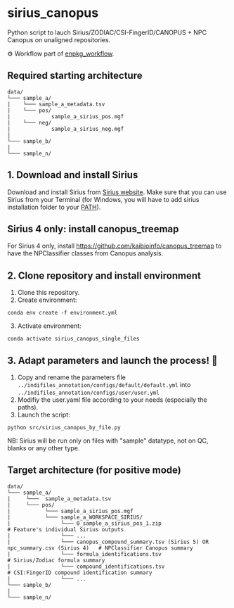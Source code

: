 # sirius_canopus
Python script to lauch Sirius/ZODIAC/CSI-FingerID/CANOPUS + NPC Canopus on unaligned repositories.  

⚙️ Workflow part of [enpkg_workflow](https://github.com/mandelbrot-project/enpkg_workflow).  

## Required starting architecture
```
data/
└─── sample_a/
|    └─── sample_a_metadata.tsv              
|    └─── pos/
|             sample_a_sirius_pos.mgf    
|    └─── neg/
|             sample_a_sirius_neg.mgf 
|
└─── sample_b/
|
└─── sample_n/
```

## 1. Download and install Sirius
Download and install Sirius from [Sirius website](https://bio.informatik.uni-jena.de/software/sirius/). Make sure that you can use Sirius from your Terminal (for Windows, you will have to add sirius installation folder to your [PATH](https://docs.microsoft.com/en-us/previous-versions/office/developer/sharepoint-2010/ee537574(v=office.14))).

## Sirius 4 only: install canopus_treemap
For Sirius 4 only, install  https://github.com/kaibioinfo/canopus_treemap to have the NPClassifier classes from Canopus analysis. 

## 2. Clone repository and install environment

1. Clone this repository.
2. Create environment: 
```console 
conda env create -f environment.yml
```
3. Activate environment:  
```console 
conda activate sirius_canopus_single_files
```

## 3. Adapt parameters and launch the process! 🚀

1. Copy and rename the parameters file <code>../indifiles_annotation/configs/default/default.yml</code> into <code>../indifiles_annotation/configs/user/user.yml</code>
2. Modifiy the user.yaml file according to your needs (especially the paths).
3. Launch the script:
```console 
python src/sirius_canopus_by_file.py
```
NB: Sirius will be run only on files with "sample" datatype, not on QC, blanks or any other type.

##  Target architecture (for positive mode)

```
data/
└─── sample_a/
|     └───  sample_a_metadata.tsv
|     └─── pos/
|           └─── sample_a_sirius_pos.mgf
|           └─── sample_a_WORKSPACE_SIRIUS/
|                └─── 0_sample_a_sirius_pos_1.zip                                             # Feature's individual Sirius outputs
|                └─── ...
|                └─── canopus_compound_summary.tsv (Sirius 5) OR npc_summary.csv (Sirius 4)   # NPClassifier Canopus summary
|                └─── formula_identifications.tsv                                             # Sirius/Zodiac formula summary
|                └─── compound_identifications.tsv                                            # CSI:FingerID compound identification summary
|                └─── ...
└─── sample_b/
|
└─── sample_n/
```


